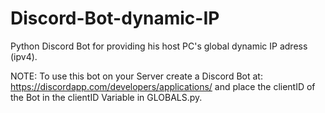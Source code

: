 # Discord-Bot-dynamic-IP
Python Discord Bot for providing his host PC's global dynamic IP adress (ipv4).

NOTE: To use this bot on your Server create a Discord Bot at: https://discordapp.com/developers/applications/ and place the clientID of the Bot in the clientID Variable in GLOBALS.py.
